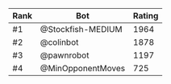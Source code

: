 Rank|Bot|Rating
---|---|---
#1|@Stockfish-MEDIUM|1964
#2|@colinbot|1878
#3|@pawnrobot|1197
#4|@MinOpponentMoves|725
